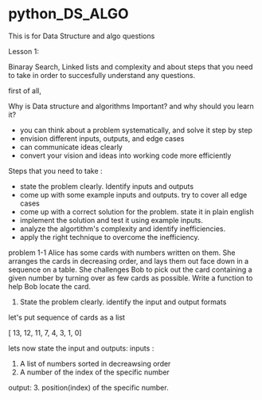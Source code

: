 # python_DS_ALGO
This is for Data Structure and algo questions 

Lesson 1: 

Binaray Search, Linked lists and complexity and about steps that you need to take in order to succesfully understand any questions.

first of all, 

Why is Data structure and algorithms Important? and why should you learn it?

  - you can think about a problem systematically, and solve it step by  step
  - envision different inputs, outputs, and edge cases
  - can communicate ideas clearly
  - convert your vision and ideas into working code more efficiently


Steps that you need to take :



- state the problem clearly. Identify inputs and outputs
- come up with some example inputs and outputs. try to cover all edge cases
- come up with a correct solution for the problem. state it in plain english
- implement the solution and test it using example inputs.
- analyze the algortithm's complexity and identify inefficiencies.
- apply the right technique to overcome the inefficiency.


problem 1-1 Alice has some cards with numbers written on them. She arranges the cards in decreasing order, and lays them out face down in a sequence on a table. She challenges Bob to pick out the card containing a given number by turning over as few cards as possible. Write a function to help Bob locate the card.


1. State the problem clearly. identify the input and output formats

let's put sequence of cards as a list

[ 13, 12, 11, 7, 4, 3, 1, 0]

lets now state the input and outputs: 
inputs : 
1. A list of numbers sorted in decreawsing order
2. A number of the index of the specific number

output:
3. position(index) of the specific number.


